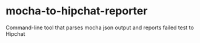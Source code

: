 # mocha-to-hipchat-reporter
Command-line tool that parses mocha json output and reports failed test to Hipchat
